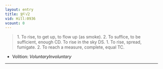 ```yaml
---
layout: entry
title: ལྡང་√2
vid: Hill:0936
vcount: 0
---
```

> 1\. To rise, to get up, to flow up (as smoke)\. 2\. To suffice, to be sufficient, enough CD\. To rise in the sky DS\. 1\. To rise, spread, fumigate\. 2\. To reach a measure, complete, equal TC\.

* Volition: _VoluntaryInvoluntary_

---

